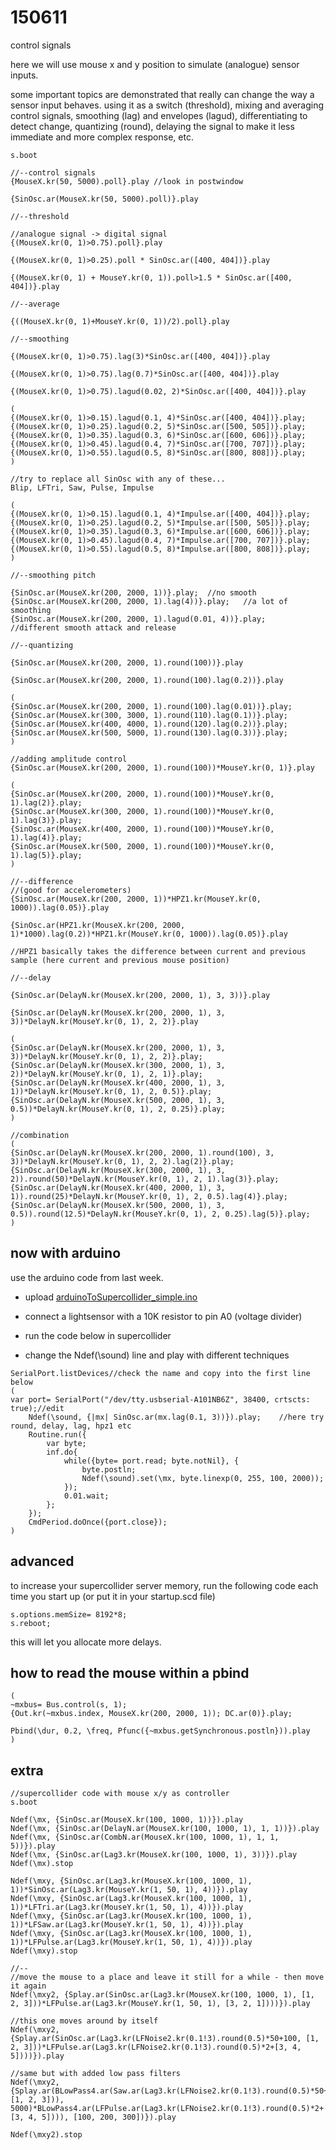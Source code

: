 150611
======

control signals

here we will use mouse x and y position to simulate (analogue) sensor inputs.

some important topics are demonstrated that really can change the way a sensor input behaves.  using it as a switch (threshold), mixing and averaging control signals, smoothing (lag) and envelopes (lagud), differentiating to detect change, quantizing (round), delaying the signal to make it less immediate and more complex response, etc.

```
s.boot

//--control signals
{MouseX.kr(50, 5000).poll}.play //look in postwindow

{SinOsc.ar(MouseX.kr(50, 5000).poll)}.play

//--threshold

//analogue signal -> digital signal
{(MouseX.kr(0, 1)>0.75).poll}.play

{(MouseX.kr(0, 1)>0.25).poll * SinOsc.ar([400, 404])}.play

{(MouseX.kr(0, 1) + MouseY.kr(0, 1)).poll>1.5 * SinOsc.ar([400, 404])}.play

//--average

{((MouseX.kr(0, 1)+MouseY.kr(0, 1))/2).poll}.play

//--smoothing

{(MouseX.kr(0, 1)>0.75).lag(3)*SinOsc.ar([400, 404])}.play

{(MouseX.kr(0, 1)>0.75).lag(0.7)*SinOsc.ar([400, 404])}.play

{(MouseX.kr(0, 1)>0.75).lagud(0.02, 2)*SinOsc.ar([400, 404])}.play

(
{(MouseX.kr(0, 1)>0.15).lagud(0.1, 4)*SinOsc.ar([400, 404])}.play;
{(MouseX.kr(0, 1)>0.25).lagud(0.2, 5)*SinOsc.ar([500, 505])}.play;
{(MouseX.kr(0, 1)>0.35).lagud(0.3, 6)*SinOsc.ar([600, 606])}.play;
{(MouseX.kr(0, 1)>0.45).lagud(0.4, 7)*SinOsc.ar([700, 707])}.play;
{(MouseX.kr(0, 1)>0.55).lagud(0.5, 8)*SinOsc.ar([800, 808])}.play;
)

//try to replace all SinOsc with any of these...
Blip, LFTri, Saw, Pulse, Impulse

(
{(MouseX.kr(0, 1)>0.15).lagud(0.1, 4)*Impulse.ar([400, 404])}.play;
{(MouseX.kr(0, 1)>0.25).lagud(0.2, 5)*Impulse.ar([500, 505])}.play;
{(MouseX.kr(0, 1)>0.35).lagud(0.3, 6)*Impulse.ar([600, 606])}.play;
{(MouseX.kr(0, 1)>0.45).lagud(0.4, 7)*Impulse.ar([700, 707])}.play;
{(MouseX.kr(0, 1)>0.55).lagud(0.5, 8)*Impulse.ar([800, 808])}.play;
)

//--smoothing pitch

{SinOsc.ar(MouseX.kr(200, 2000, 1))}.play;  //no smooth
{SinOsc.ar(MouseX.kr(200, 2000, 1).lag(4))}.play;   //a lot of smoothing
{SinOsc.ar(MouseX.kr(200, 2000, 1).lagud(0.01, 4))}.play;   //different smooth attack and release

//--quantizing

{SinOsc.ar(MouseX.kr(200, 2000, 1).round(100))}.play

{SinOsc.ar(MouseX.kr(200, 2000, 1).round(100).lag(0.2))}.play

(
{SinOsc.ar(MouseX.kr(200, 2000, 1).round(100).lag(0.01))}.play;
{SinOsc.ar(MouseX.kr(300, 3000, 1).round(110).lag(0.1))}.play;
{SinOsc.ar(MouseX.kr(400, 4000, 1).round(120).lag(0.2))}.play;
{SinOsc.ar(MouseX.kr(500, 5000, 1).round(130).lag(0.3))}.play;
)

//adding amplitude control
{SinOsc.ar(MouseX.kr(200, 2000, 1).round(100))*MouseY.kr(0, 1)}.play

(
{SinOsc.ar(MouseX.kr(200, 2000, 1).round(100))*MouseY.kr(0, 1).lag(2)}.play;
{SinOsc.ar(MouseX.kr(300, 2000, 1).round(100))*MouseY.kr(0, 1).lag(3)}.play;
{SinOsc.ar(MouseX.kr(400, 2000, 1).round(100))*MouseY.kr(0, 1).lag(4)}.play;
{SinOsc.ar(MouseX.kr(500, 2000, 1).round(100))*MouseY.kr(0, 1).lag(5)}.play;
)

//--difference
//(good for accelerometers)
{SinOsc.ar(MouseX.kr(200, 2000, 1))*HPZ1.kr(MouseY.kr(0, 1000)).lag(0.05)}.play

{SinOsc.ar(HPZ1.kr(MouseX.kr(200, 2000, 1)*1000).lag(0.2))*HPZ1.kr(MouseY.kr(0, 1000)).lag(0.05)}.play

//HPZ1 basically takes the difference between current and previous sample (here current and previous mouse position)

//--delay

{SinOsc.ar(DelayN.kr(MouseX.kr(200, 2000, 1), 3, 3))}.play

{SinOsc.ar(DelayN.kr(MouseX.kr(200, 2000, 1), 3, 3))*DelayN.kr(MouseY.kr(0, 1), 2, 2)}.play

(
{SinOsc.ar(DelayN.kr(MouseX.kr(200, 2000, 1), 3, 3))*DelayN.kr(MouseY.kr(0, 1), 2, 2)}.play;
{SinOsc.ar(DelayN.kr(MouseX.kr(300, 2000, 1), 3, 2))*DelayN.kr(MouseY.kr(0, 1), 2, 1)}.play;
{SinOsc.ar(DelayN.kr(MouseX.kr(400, 2000, 1), 3, 1))*DelayN.kr(MouseY.kr(0, 1), 2, 0.5)}.play;
{SinOsc.ar(DelayN.kr(MouseX.kr(500, 2000, 1), 3, 0.5))*DelayN.kr(MouseY.kr(0, 1), 2, 0.25)}.play;
)

//combination
(
{SinOsc.ar(DelayN.kr(MouseX.kr(200, 2000, 1).round(100), 3, 3))*DelayN.kr(MouseY.kr(0, 1), 2, 2).lag(2)}.play;
{SinOsc.ar(DelayN.kr(MouseX.kr(300, 2000, 1), 3, 2)).round(50)*DelayN.kr(MouseY.kr(0, 1), 2, 1).lag(3)}.play;
{SinOsc.ar(DelayN.kr(MouseX.kr(400, 2000, 1), 3, 1)).round(25)*DelayN.kr(MouseY.kr(0, 1), 2, 0.5).lag(4)}.play;
{SinOsc.ar(DelayN.kr(MouseX.kr(500, 2000, 1), 3, 0.5)).round(12.5)*DelayN.kr(MouseY.kr(0, 1), 2, 0.25).lag(5)}.play;
)
```

now with arduino
--

use the arduino code from last week.

* upload [arduinoToSupercollider_simple.ino](https://github.com/redFrik/udk13-Remote_control/blob/master/udk150604/arduinoToSupercollider_simple/arduinoToSupercollider_simple.ino)

* connect a lightsensor with a 10K resistor to pin A0 (voltage divider)

* run the code below in supercollider

* change the Ndef(\sound) line and play with different techniques

```
SerialPort.listDevices//check the name and copy into the first line below
(
var port= SerialPort("/dev/tty.usbserial-A101NB6Z", 38400, crtscts: true);//edit
    Ndef(\sound, {|mx| SinOsc.ar(mx.lag(0.1, 3))}).play;    //here try round, delay, lag, hpz1 etc
    Routine.run({
        var byte;
        inf.do{
            while({byte= port.read; byte.notNil}, {
                byte.postln;
                Ndef(\sound).set(\mx, byte.linexp(0, 255, 100, 2000));
            });
            0.01.wait;
        };
    });
    CmdPeriod.doOnce({port.close});
)
```

advanced
--
to increase your supercollider server memory, run the following code each time you start up (or put it in your startup.scd file)
```
s.options.memSize= 8192*8;
s.reboot;
```

this will let you allocate more delays.

how to read the mouse within a pbind
--
```
(
~mxbus= Bus.control(s, 1);
{Out.kr(~mxbus.index, MouseX.kr(200, 2000, 1)); DC.ar(0)}.play;

Pbind(\dur, 0.2, \freq, Pfunc({~mxbus.getSynchronous.postln})).play
)
```

extra
--

```
//supercollider code with mouse x/y as controller
s.boot

Ndef(\mx, {SinOsc.ar(MouseX.kr(100, 1000, 1))}).play
Ndef(\mx, {SinOsc.ar(DelayN.ar(MouseX.kr(100, 1000, 1), 1, 1))}).play
Ndef(\mx, {SinOsc.ar(CombN.ar(MouseX.kr(100, 1000, 1), 1, 1, 5))}).play
Ndef(\mx, {SinOsc.ar(Lag3.kr(MouseX.kr(100, 1000, 1), 3))}).play
Ndef(\mx).stop

Ndef(\mxy, {SinOsc.ar(Lag3.kr(MouseX.kr(100, 1000, 1), 1))*SinOsc.ar(Lag3.kr(MouseY.kr(1, 50, 1), 4))}).play
Ndef(\mxy, {SinOsc.ar(Lag3.kr(MouseX.kr(100, 1000, 1), 1))*LFTri.ar(Lag3.kr(MouseY.kr(1, 50, 1), 4))}).play
Ndef(\mxy, {SinOsc.ar(Lag3.kr(MouseX.kr(100, 1000, 1), 1))*LFSaw.ar(Lag3.kr(MouseY.kr(1, 50, 1), 4))}).play
Ndef(\mxy, {SinOsc.ar(Lag3.kr(MouseX.kr(100, 1000, 1), 1))*LFPulse.ar(Lag3.kr(MouseY.kr(1, 50, 1), 4))}).play
Ndef(\mxy).stop

//--
//move the mouse to a place and leave it still for a while - then move it again
Ndef(\mxy2, {Splay.ar(SinOsc.ar(Lag3.kr(MouseX.kr(100, 1000, 1), [1, 2, 3]))*LFPulse.ar(Lag3.kr(MouseY.kr(1, 50, 1), [3, 2, 1])))}).play

//this one moves around by itself
Ndef(\mxy2, {Splay.ar(SinOsc.ar(Lag3.kr(LFNoise2.kr(0.1!3).round(0.5)*50+100, [1, 2, 3]))*LFPulse.ar(Lag3.kr(LFNoise2.kr(0.1!3).round(0.5)*2+[3, 4, 5])))}).play

//same but with added low pass filters
Ndef(\mxy2, {Splay.ar(BLowPass4.ar(Saw.ar(Lag3.kr(LFNoise2.kr(0.1!3).round(0.5)*50+100, [1, 2, 3])), 5000)*BLowPass4.ar(LFPulse.ar(Lag3.kr(LFNoise2.kr(0.1!3).round(0.5)*2+[3, 4, 5]))), [100, 200, 300])}).play

Ndef(\mxy2).stop
```
